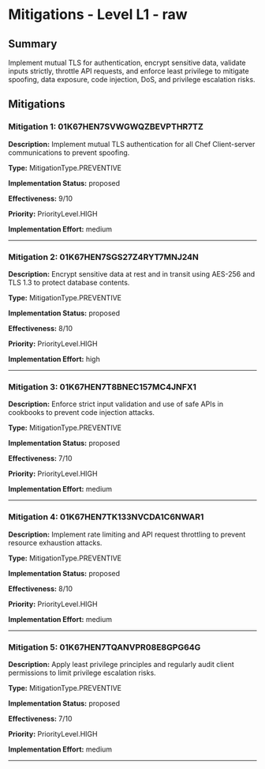 # Mitigations - Level L1 - raw

## Summary

Implement mutual TLS for authentication, encrypt sensitive data, validate inputs strictly, throttle API requests, and enforce least privilege to mitigate spoofing, data exposure, code injection, DoS, and privilege escalation risks.

## Mitigations

### Mitigation 1: 01K67HEN7SVWGWQZBEVPTHR7TZ

**Description:** Implement mutual TLS authentication for all Chef Client-server communications to prevent spoofing.

**Type:** MitigationType.PREVENTIVE

**Implementation Status:** proposed

**Effectiveness:** 9/10

**Priority:** PriorityLevel.HIGH

**Implementation Effort:** medium

---

### Mitigation 2: 01K67HEN7SGS27Z4RYT7MNJ24N

**Description:** Encrypt sensitive data at rest and in transit using AES-256 and TLS 1.3 to protect database contents.

**Type:** MitigationType.PREVENTIVE

**Implementation Status:** proposed

**Effectiveness:** 8/10

**Priority:** PriorityLevel.HIGH

**Implementation Effort:** high

---

### Mitigation 3: 01K67HEN7T8BNEC157MC4JNFX1

**Description:** Enforce strict input validation and use of safe APIs in cookbooks to prevent code injection attacks.

**Type:** MitigationType.PREVENTIVE

**Implementation Status:** proposed

**Effectiveness:** 7/10

**Priority:** PriorityLevel.HIGH

**Implementation Effort:** medium

---

### Mitigation 4: 01K67HEN7TK133NVCDA1C6NWAR1

**Description:** Implement rate limiting and API request throttling to prevent resource exhaustion attacks.

**Type:** MitigationType.PREVENTIVE

**Implementation Status:** proposed

**Effectiveness:** 8/10

**Priority:** PriorityLevel.HIGH

**Implementation Effort:** medium

---

### Mitigation 5: 01K67HEN7TQANVPR08E8GPG64G

**Description:** Apply least privilege principles and regularly audit client permissions to limit privilege escalation risks.

**Type:** MitigationType.PREVENTIVE

**Implementation Status:** proposed

**Effectiveness:** 7/10

**Priority:** PriorityLevel.HIGH

**Implementation Effort:** medium

---

